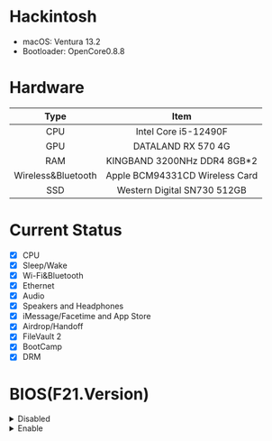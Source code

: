 # Hackintosh
- macOS: Ventura 13.2
- Bootloader: OpenCore0.8.8

# Hardware
| Type | Item |
| :---: | :---: |
| CPU | Intel Core i5-12490F |
| GPU | DATALAND RX 570 4G |
| RAM | KINGBAND 3200NHz DDR4 8GB*2 |
| Wireless&Bluetooth | Apple BCM94331CD Wireless Card |
| SSD | Western Digital SN730 512GB |
# Current Status
- [x] CPU
- [x] Sleep/Wake
- [x] Wi-Fi&Bluetooth
- [x] Ethernet
- [x] Audio
- [x] Speakers and Headphones
- [x] iMessage/Facetime and App Store
- [x] Airdrop/Handoff
- [x] FileVault 2
- [x] BootCamp
- [x] DRM
# BIOS(F21.Version)
<details><summary>Disabled</summary>
<p>

 - Fast Boot
 - CSM
 - Intel Platform Trust
 - CFG Lock
 - Secure Boot
 - Serial Port

</p>
</details>

<details><summary>Enable</summary>
<p>
 - Above 4G Decoding
 - VT-d
 - Hyper-Threading
 - XHCI Hand-off

</p>
</details>
